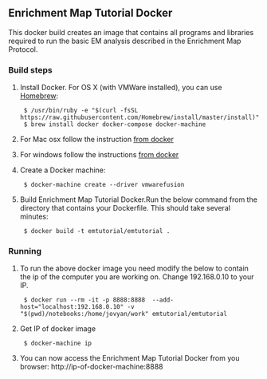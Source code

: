 ## Enrichment Map Tutorial Docker

This docker build creates an image that contains all programs and libraries required to run the basic EM analysis described in the Enrichment Map Protocol.

### Build steps
1. Install Docker. For OS X (with VMWare installed), you can use [Homebrew](http://brew.sh/):

        $ /usr/bin/ruby -e "$(curl -fsSL https://raw.githubusercontent.com/Homebrew/install/master/install)"
        $ brew install docker docker-compose docker-machine
   
1. For Mac osx follow the instruction [from docker](https://docs.docker.com/engine/installation/mac/)

1. For windows follow the instructions [from docker](https://docs.docker.com/windows/step_one/)

1. Create a Docker machine: 

        $ docker-machine create --driver vmwarefusion
1. Build Enrichment Map Tutorial Docker.Run the below command from the directory that contains your Dockerfile. This should take several minutes: 

        $ docker build -t emtutorial/emtutorial .

### Running
1. To run the above docker image you need modify the below to contain the ip of the computer you are working on.  Change 192.168.0.10 to your IP.

        $ docker run --rm -it -p 8888:8888  --add-host="localhost:192.168.0.10" -v "$(pwd)/notebooks:/home/jovyan/work" emtutorial/emtutorial

1. Get IP of docker image

        $ docker-machine ip

1. You can now access the Enrichment Map Tutorial Docker from you browser: http://ip-of-docker-machine:8888 
	

